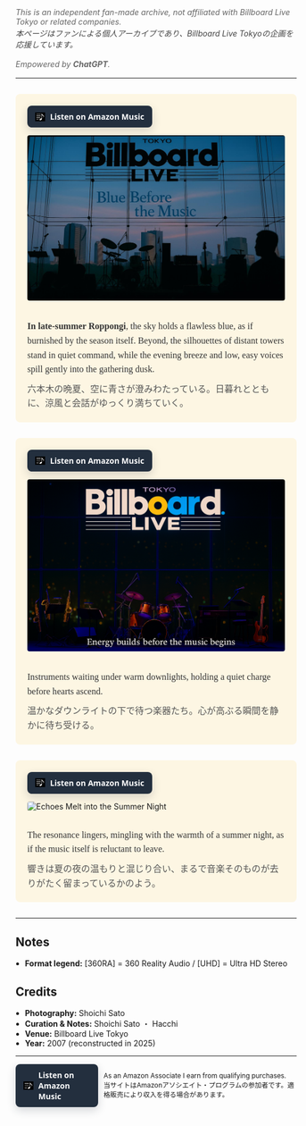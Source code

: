 <style>
h1:first-of-type {
  display: none;
}
</style>
<style>
  /* 二言語リスト共通 */
  ul.bidi{ padding-left:1.2em; margin-top:0; }
  ul.bidi > li{ margin:.4rem 0; line-height:1.55; }
  .jp{ color:#444; display:block; margin-top:.15rem; }  /* 日本語行 */
</style>

<p style="color:#666;font-size:.88rem;font-style:italic;margin:.5rem 0 1rem;">
  This is an independent fan-made archive, not affiliated with Billboard Live Tokyo or related companies.<br>
  <span class="jp">本ページはファンによる個人アーカイブであり、Billboard Live Tokyoの企画を応援しています。</span><br>
  Empowered by <b>ChatGPT</b>.
</p>

---

# Aug-19-2007 — Billboard Live Tokyo [360RA/UHD]

<!-- Block 1 -->
<div style="background-color:#fdf6e3; padding:1.5em; border-radius:8px; margin:2em 0;">

  <!-- Link Button -->
  <div style="margin-bottom:1em;">
    <a href="AMAZON_LINK_1" target="_blank" rel="sponsored nofollow noopener"
       style="display:inline-flex;align-items:center;gap:.55rem;
              background:#232F3E;color:#fff;text-decoration:none;
              padding:10px 14px;border-radius:8px;font-weight:700;
              font-family:system-ui,-apple-system,'Segoe UI',Roboto,'Helvetica Neue',Arial,sans-serif;
              box-shadow:0 6px 16px rgba(35,47,62,.18);
              transition:transform .08s ease,filter .2s ease;">
      <img src="images/music-note-icon.png" alt=""
           style="width:18px;height:18px;object-fit:contain;filter:invert(1);">
      <span>Listen on Amazon Music</span>
    </a>
  </div>

  <!-- Photo -->
  <img src="images/blue-before-the-music.jpg" alt="Blue Before the Music"
       style="max-width:100%; height:auto; border-radius:4px; margin-bottom:1em;">

  <!-- Caption -->
  <div style="font-family:'Georgia', serif; font-size:1.15em; line-height:1.6; color:#333;">
    <p style="margin-bottom:0.6em;">
      <strong>In late-summer Roppongi</strong>, the sky holds a flawless blue, as if burnished by the season itself.
      Beyond, the silhouettes of distant towers stand in quiet command, while the evening breeze and low, easy voices
      spill gently into the gathering dusk.
    </p>
    <p style="margin:0; color:#555;">
      六本木の晩夏、空に青さが澄みわたっている。日暮れとともに、涼風と会話がゆっくり満ちていく。
    </p>
  </div>
</div>

<!-- Block 2 -->
<div style="background-color:#fdf6e3; padding:1.5em; border-radius:8px; margin:2em 0;">
  <div style="margin-bottom:1em;">
    <a href="AMAZON_LINK_2" target="_blank" rel="sponsored nofollow noopener"
       style="display:inline-flex;align-items:center;gap:.55rem;
              background:#232F3E;color:#fff;text-decoration:none;
              padding:10px 14px;border-radius:8px;font-weight:700;
              font-family:system-ui,-apple-system,'Segoe UI',Roboto,'Helvetica Neue',Arial,sans-serif;
              box-shadow:0 6px 16px rgba(35,47,62,.18);
              transition:transform .08s ease,filter .2s ease;">
      <img src="images/music-note-icon.png" alt=""
           style="width:18px;height:18px;object-fit:contain;filter:invert(1);">
      <span>Listen on Amazon Music</span>
    </a>
  </div>

  <img src="images/before-the-passion-unfolds.jpg" alt="Before the Passion Unfolds"
       style="max-width:100%; height:auto; border-radius:4px; margin-bottom:1em;">

  <div style="font-family:'Georgia', serif; font-size:1.15em; line-height:1.6; color:#333;">
    <p style="margin-bottom:0.6em;">
      Instruments waiting under warm downlights, holding a quiet charge before hearts ascend.
    </p>
    <p style="margin:0; color:#555;">
      温かなダウンライトの下で待つ楽器たち。心が高ぶる瞬間を静かに待ち受ける。
    </p>
  </div>
</div>

<!-- Block 3 -->
<div style="background-color:#fdf6e3; padding:1.5em; border-radius:8px; margin:2em 0;">

  <!-- Link Button -->
  <div style="margin-bottom:1em;">
    <a href="AMAZON_LINK_3" target="_blank" rel="sponsored nofollow noopener"
       style="display:inline-flex;align-items:center;gap:.55rem;
              background:#232F3E;color:#fff;text-decoration:none;
              padding:10px 14px;border-radius:8px;font-weight:700;
              font-family:system-ui,-apple-system,'Segoe UI',Roboto,'Helvetica Neue',Arial,sans-serif;
              box-shadow:0 6px 16px rgba(35,47,62,.18);
              transition:transform .08s ease,filter .2s ease;">
      <img src="images/music-note-icon.png" alt=""
           style="width:18px;height:18px;object-fit:contain;filter:invert(1);">
      <span>Listen on Amazon Music</span>
    </a>
  </div>

  <!-- Photo -->
  <img src="images/echoes-melt-into-summer-night.jpg" alt="Echoes Melt into the Summer Night"
       style="max-width:100%; height:auto; border-radius:4px; margin-bottom:1em;">

  <!-- Caption -->
  <div style="font-family:'Georgia', serif; font-size:1.15em; line-height:1.6; color:#333;">
    <p style="margin-bottom:0.6em;">
      The resonance lingers, mingling with the warmth of a summer night, as if the music itself is reluctant to leave.
    </p>
    <p style="margin:0; color:#555;">
      響きは夏の夜の温もりと混じり合い、まるで音楽そのものが去りがたく留まっているかのよう。
    </p>
  </div>

</div>

---

<h2>Notes</h2>
<ul style="padding-left: 1.2em; margin-top: 0;">
  <li><strong>Format legend:</strong> [360RA] = 360 Reality Audio / [UHD] = Ultra HD Stereo</li>
</ul>

<h2>Credits</h2>
<ul style="padding-left: 1.2em; margin-top: 0;">
  <li><strong>Photography:</strong> Shoichi Sato</li>
  <li><strong>Curation &amp; Notes:</strong> Shoichi Sato ・ Hacchi</li>
  <li><strong>Venue:</strong> Billboard Live Tokyo</li>
  <li><strong>Year:</strong> 2007 (reconstructed in 2025)</li>
</ul>

---
<div style="display: flex; align-items: center; gap: 10px; margin-top: 1em;">
  <!-- Amazon Music ボタン -->
  <a href="https://music.amazon.co.jp/user-playlists/cde5675021a04698ba0e51c0a7b7bc13jajp?ref=dm_sh_5646-30f6-5901-975e-21550&tag=shoichi-22"
     target="_blank" rel="sponsored nofollow noopener"
     style="display:inline-flex;align-items:center;gap:.55rem;
            background:#232F3E;color:#fff;text-decoration:none;
            padding:10px 14px;border-radius:8px;font-weight:700;
            font-family:system-ui,-apple-system,'Segoe UI',Roboto,'Helvetica Neue',Arial,sans-serif;
            box-shadow:0 6px 16px rgba(35,47,62,.18);
            transition:transform .08s ease,filter .2s ease;">
    <img src="images/music-note-icon.png" alt=""
         style="width:18px;height:18px;object-fit:contain;filter:invert(1);">
    <span>Listen on Amazon Music</span>
  </a>

  <!-- アフィリエイト表記 -->
  <div style="font-size: 0.85em; line-height: 1.4;">
    <div>As an Amazon Associate I earn from qualifying purchases.</div>
    <div>当サイトはAmazonアソシエイト・プログラムの参加者です。適格販売により収入を得る場合があります。</div>
  </div>
</div>
